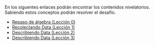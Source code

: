 En los siguentes enlaces podrán encontrar los contenidos nivelatorios. Sabiendo estos conceptos podrán resolver el desafío.
* [Repaso de álgebra (Lección 0)](https://newonlinecourses.science.psu.edu/stat200/lesson/0/0.1)
* [Recolectando Data (Lección 1)](https://newonlinecourses.science.psu.edu/stat200/lesson/1)
* [Describiendo Data (Lección 2)](https://newonlinecourses.science.psu.edu/stat200/lesson/2)
* [Describiendo Data (Lección 3)](https://newonlinecourses.science.psu.edu/stat200/lesson/3)